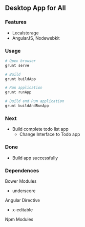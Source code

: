 ## Desktop App for All

### Features

* Localstorage
* AngularJS, Nodewebkit

### Usage

```sh
# Open browser
grunt serve
```

```sh
# Build 
grunt buildApp
```

```sh
# Run application 
grunt runApp
```

```sh
# Build and Run application 
grunt buildAndRunApp
```

### Next

* Build complete todo list app
	* Change Interface to Todo app 

### Done

* Build app successfully

### Dependences

Bower Modules

* underscore

Angular Directive

* x-editable

Npm Modules
